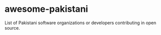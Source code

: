 # awesome-pakistani
List of Pakistani software organizations or developers contributing in open source.
